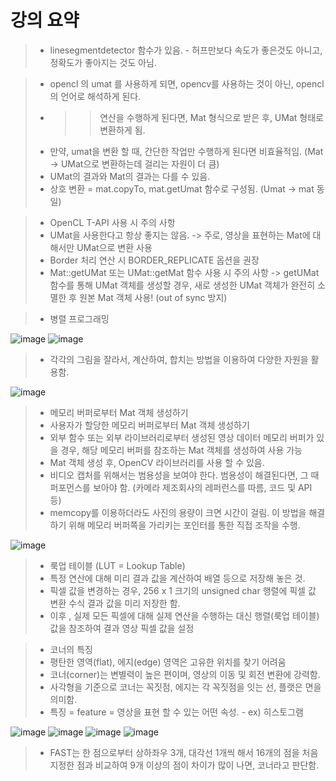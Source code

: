 # 강의 요약

> * linesegmentdetector 함수가 있음. - 허프만보다 속도가 좋은것도 아니고, 정확도가 좋아지는 것도 아님.

> * opencl 의 umat 를 사용하게 되면, opencv를 사용하는 것이 아닌, opencl의 언어로 해석하게 된다.
> * >> 연산을 수행하게 된다면, Mat 형식으로 받은 후, UMat 형태로 변환하게 됨.
> * 만약, umat을 변환 할 때, 간단한 작업만 수행하게 된다면 비효율적임. (Mat -> UMat으로 변환하는데 걸리는 자원이 더 큼)
> * UMat의 결과와 Mat의 결과는 다를 수 있음.
> * 상호 변환 = mat.copyTo, mat.getUmat 함수로 구성됨. (Umat -> mat 동일)

> * OpenCL T-API 사용 시 주의 사항
> * UMat을 사용한다고 항상 좋지는 않음. -> 주로, 영상을 표현하는 Mat에 대해서만 UMat으로 변환 사용
> * Border 처리 연산 시 BORDER_REPLICATE 옵션을 권장
> * Mat::getUMat 또는 UMat::getMat 함수 사용 시 주의 사항
> -> getUMat함수를 통해 UMat 객체를 생성할 경우, 새로 생성한 UMat 객체가 완전히 소멸한 후 원본 Mat 객체 사용! (out of sync 방지)

> * 병렬 프로그래밍

![image](https://user-images.githubusercontent.com/55529455/160977992-5d8b9066-0829-417c-a24a-d6200bdb7f3b.png)
![image](https://user-images.githubusercontent.com/55529455/160978177-7dd98b97-8272-4bbb-850a-4a8f7172f029.png)
> * 각각의 그림을 잘라서, 계산하여, 합치는 방법을 이용하여 다양한 자원을 활용함.

![image](https://user-images.githubusercontent.com/55529455/160979011-a5a9f51a-e429-411f-9f4e-a6986290df7a.png)

> * 메모리 버퍼로부터 Mat 객체 생성하기
> * 사용자가 할당한 메모리 버퍼로부터 Mat 객체 생성하기
> * 외부 함수 또는 외부 라이브러리로부터 생성된 영상 데이터 메모리 버퍼가 있을 경우, 해당 메모리 버퍼를 참조하는 Mat 객체를 생성하여 사용 가능
> * Mat 객체 생성 후, OpenCV 라이브러리를 사용 할 수 있음.
> * 비디오 캡처를 위해서는 범용성을 보여야 한다. 범용성이 해결된다면, 그 때 퍼포먼스를 보아야 함. (카메라 제조회사의 레퍼런스를 따름, 코드 및 API 등)
> * memcopy를 이용하더라도 사진의 용량이 크면 시간이 걸림. 이 방법을 해결하기 위해 메모리 버퍼쪽을 가리키는 포인터를 통한 직접 조작을 수행.

![image](https://user-images.githubusercontent.com/55529455/160985214-2d69daa4-ca3f-401c-8c69-517928222fac.png)

> * 룩업 테이블 (LUT = Lookup Table)
> * 특정 연산에 대해 미리 결과 값을 계산하여 배열 등으로 저장해 놓은 것.
> * 픽셀 값을 변경하는 경우, 256 x 1 크기의 unsigned char 행렬에 픽셀 값 변환 수식 결과 값을 미리 저장한 함.
> * 이후 , 실제 모든 픽셀에 대해 실제 연산을 수행하는 대신 행렬(룩업 테이블) 값을 참조하여 결과 영상 픽셀 값을 설정

> * 코너의 특징
> * 평탄한 영역(flat), 에지(edge) 영역은 고유한 위치를 찾기 어려움
> * 코너(corner)는 변별력이 높은 편이며, 영상의 이동 및 회전 변환에 강력함.
> * 사각형을 기준으로 코너는 꼭짓점, 에지는 각 꼭짓점을 잇는 선, 플랫은 면을 의미함.
> * 특징 = feature = 영상을 표현 할 수 있는 어떤 속성. - ex) 히스토그램

![image](https://user-images.githubusercontent.com/55529455/160991950-029a4864-329c-4448-a96f-5b4308ecd38f.png)
![image](https://user-images.githubusercontent.com/55529455/160992907-b8936473-12a9-4aa6-852c-f0ef781a2a9b.png)
![image](https://user-images.githubusercontent.com/55529455/160992848-9b39fd56-cf7c-4da4-8bf4-abbcd1dba3d2.png)
![image](https://user-images.githubusercontent.com/55529455/160993360-8ee96ef5-7f52-4077-b2e9-71c5a865655a.png)

> *  FAST는 한 점으로부터 상하좌우 3개, 대각선 1개씩 해서 16개의 점을 처음 지정한 점과 비교하여 9개 이상의 점이 차이가 많이 나면, 코너라고 판단함.


